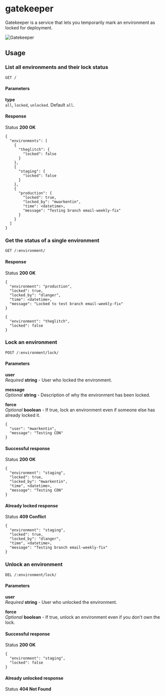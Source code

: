 gatekeeper
==========

Gatekeeper is a service that lets you temporarily mark an environment as locked for deployment.

![Gatekeeper](http://f.cl.ly/items/1d432U1P130t1v0d1h2d/Gate%2520keeper.jpeg)

Usage
-----

### List all environments and their lock status

```
GET /
```

#### Parameters
**type**  
`all`, `locked`, `unlocked`. Default `all`.

#### Response
Status **200 OK**

```
{
  "environments": [
    {
      "theglitch": {
        "locked": false 
      }
    },
    {
      "staging": {
        "locked": false 
      }
    },
    {
      "production": {
      	"locked": true,
      	"locked_by": "mwarkentin",
      	"time": <datetime>,
  		"message": "Testing branch email-weekly-fix"
      }
    }
  ]
}
```

### Get the status of a single environment
```
GET /:environment/
```

#### Response
Status **200 OK**

```
{
  "environment": "production",
  "locked": true,
  "locked_by": "dlanger",
  "time": <datetime>,
  "message": "Locked to test branch email-weekly-fix"
}
```

```
{
  "environment": "theglitch",
  "locked": false
}
```

### Lock an environment
```
POST /:environment/lock/
```

#### Parameters
**user**  
*Required* **string** - User who locked the environment.

**message**  
*Optional* **string** - Description of why the environment has been locked.

**force**  
*Optional* **boolean** - If true, lock an environment even if someone else has already locked it.

```
{
  "user": "mwarkentin",
  "message": "Testing CDN"
}
```

#### Successful response
Status **200 OK**

```
{
  "environment": "staging",
  "locked": true,
  "locked_by": "mwarkentin",
  "time", <datetime>,
  "message": "Testing CDN"
}
```

#### Already locked response
Status **409 Conflict**

```
{
  "environment": "staging",
  "locked": true,
  "locked_by": "dlanger",
  "time", <datetime>,
  "message": "Testing branch email-weekly-fix"
}
```

### Unlock an environment
```
DEL /:environment/lock/
```

#### Parameters
**user**  
*Required* **string** - User who unlocked the environment.

**force**  
*Optional* **boolean** - If true, unlock an environment even if you don't own the lock.

#### Successful response
Status **200 OK**

```
{
  "environment": "staging",
  "locked": false
}
```

#### Already unlocked response
Status **404 Not Found**
